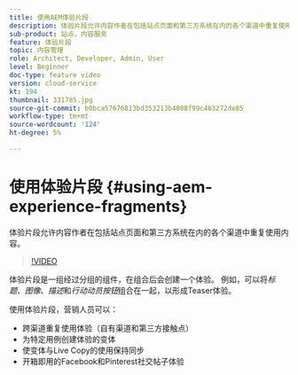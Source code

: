 ```yaml
---
title: 使用AEM体验片段
description: 体验片段允许内容作者在包括站点页面和第三方系统在内的各个渠道中重复使用内容。
sub-product: 站点，内容服务
feature: 体验片段
topic: 内容管理
role: Architect, Developer, Admin, User
level: Beginner
doc-type: feature video
version: cloud-service
kt: 194
thumbnail: 331785.jpg
source-git-commit: b0bca57676813bd353213b4808f99c463272de85
workflow-type: tm+mt
source-wordcount: '124'
ht-degree: 5%

---
```



# 使用体验片段 {#using-aem-experience-fragments}

体验片段允许内容作者在包括站点页面和第三方系统在内的各个渠道中重复使用内容。

>[!VIDEO](https://video.tv.adobe.com/v/331785/?quality=12&learn=on)

体验片段是一组经过分组的组件，在组合后会创建一个体验。 例如，可以将&#x200B;*标题*、*图像*、*描述*&#x200B;和&#x200B;*行动动员按钮*&#x200B;组合在一起，以形成Teaser体验。

使用体验片段，营销人员可以：

* 跨渠道重复使用体验（自有渠道和第三方接触点）
* 为特定用例创建体验的变体
* 使变体与Live Copy的使用保持同步
* 开箱即用的Facebook和Pinterest社交帖子体验
